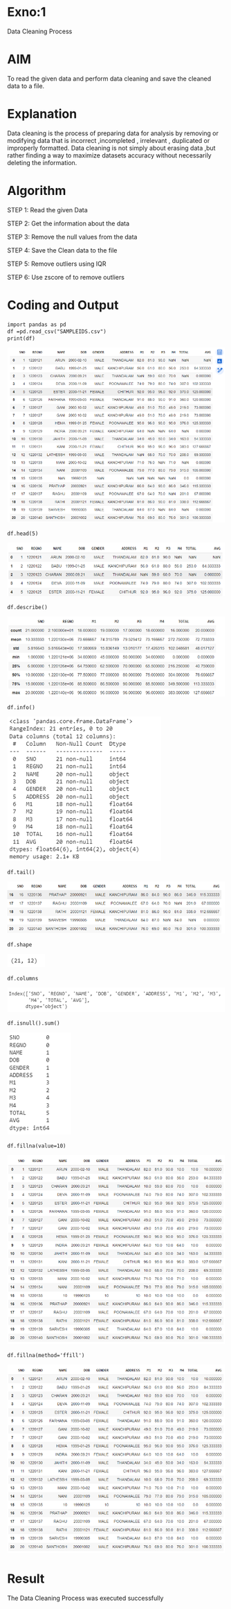# Exno:1
Data Cleaning Process

# AIM
To read the given data and perform data cleaning and save the cleaned data to a file.

# Explanation
Data cleaning is the process of preparing data for analysis by removing or modifying data that is incorrect ,incompleted , irrelevant , duplicated or improperly formatted. Data cleaning is not simply about erasing data ,but rather finding a way to maximize datasets accuracy without necessarily deleting the information.

# Algorithm
STEP 1: Read the given Data

STEP 2: Get the information about the data

STEP 3: Remove the null values from the data

STEP 4: Save the Clean data to the file

STEP 5: Remove outliers using IQR

STEP 6: Use zscore of to remove outliers

# Coding and Output

```
import pandas as pd
df =pd.read_csv("SAMPLEIDS.csv")
print(df)
```
![model](1.png)
```
df.head(5)
```
![model](2.png)

```
df.describe()
```
![model](3.png)

```
df.info()
```
![model](4.png)

```
df.tail()
```
![model](5.png)

```
df.shape
```
![model](6.png)

```
df.columns
```
![model](7.png)
```
df.isnull().sum()
```
![model](8.png)
```
df.fillna(value=10)
```
![model](9.png)
```
df.fillna(method='ffill')
```
![model](10.png)

# Result
 
The Data Cleaning Process was executed successfully
